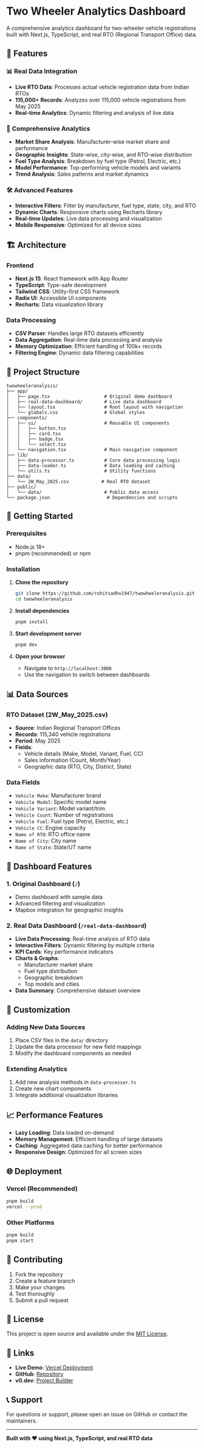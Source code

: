# Two Wheeler Analytics Dashboard

A comprehensive analytics dashboard for two-wheeler vehicle registrations built with Next.js, TypeScript, and real RTO (Regional Transport Office) data.

## 🚀 Features

### 📊 **Real Data Integration**
- **Live RTO Data**: Processes actual vehicle registration data from Indian RTOs
- **115,000+ Records**: Analyzes over 115,000 vehicle registrations from May 2025
- **Real-time Analytics**: Dynamic filtering and analysis of live data

### 🎯 **Comprehensive Analytics**
- **Market Share Analysis**: Manufacturer-wise market share and performance
- **Geographic Insights**: State-wise, city-wise, and RTO-wise distribution
- **Fuel Type Analysis**: Breakdown by fuel type (Petrol, Electric, etc.)
- **Model Performance**: Top-performing vehicle models and variants
- **Trend Analysis**: Sales patterns and market dynamics

### 🛠️ **Advanced Features**
- **Interactive Filters**: Filter by manufacturer, fuel type, state, city, and RTO
- **Dynamic Charts**: Responsive charts using Recharts library
- **Real-time Updates**: Live data processing and visualization
- **Mobile Responsive**: Optimized for all device sizes

## 🏗️ **Architecture**

### **Frontend**
- **Next.js 15**: React framework with App Router
- **TypeScript**: Type-safe development
- **Tailwind CSS**: Utility-first CSS framework
- **Radix UI**: Accessible UI components
- **Recharts**: Data visualization library

### **Data Processing**
- **CSV Parser**: Handles large RTO datasets efficiently
- **Data Aggregation**: Real-time data processing and analysis
- **Memory Optimization**: Efficient handling of 100k+ records
- **Filtering Engine**: Dynamic data filtering capabilities

## 📁 **Project Structure**

```
twowheeleranalysis/
├── app/
│   ├── page.tsx                    # Original demo dashboard
│   ├── real-data-dashboard/        # Live data dashboard
│   ├── layout.tsx                  # Root layout with navigation
│   └── globals.css                 # Global styles
├── components/
│   ├── ui/                         # Reusable UI components
│   │   ├── button.tsx
│   │   ├── card.tsx
│   │   ├── badge.tsx
│   │   └── select.tsx
│   └── navigation.tsx              # Main navigation component
├── lib/
│   ├── data-processor.ts           # Core data processing logic
│   ├── data-loader.ts              # Data loading and caching
│   └── utils.ts                    # Utility functions
├── data/
│   └── 2W_May_2025.csv            # Real RTO dataset
├── public/
│   └── data/                       # Public data access
└── package.json                     # Dependencies and scripts
```

## 🚀 **Getting Started**

### **Prerequisites**
- Node.js 18+ 
- pnpm (recommended) or npm

### **Installation**

1. **Clone the repository**
   ```bash
   git clone https://github.com/rohitsadhu1947/twowheeleranalysis.git
   cd twowheeleranalysis
   ```

2. **Install dependencies**
   ```bash
   pnpm install
   ```

3. **Start development server**
   ```bash
   pnpm dev
   ```

4. **Open your browser**
   - Navigate to `http://localhost:3000`
   - Use the navigation to switch between dashboards

## 📊 **Data Sources**

### **RTO Dataset (2W_May_2025.csv)**
- **Source**: Indian Regional Transport Offices
- **Records**: 115,340 vehicle registrations
- **Period**: May 2025
- **Fields**: 
  - Vehicle details (Make, Model, Variant, Fuel, CC)
  - Sales information (Count, Month/Year)
  - Geographic data (RTO, City, District, State)

### **Data Fields**
- `Vehicle Make`: Manufacturer brand
- `Vehicle Model`: Specific model name
- `Vehicle Variant`: Model variant/trim
- `Vehicle Count`: Number of registrations
- `Vehicle Fuel`: Fuel type (Petrol, Electric, etc.)
- `Vehicle CC`: Engine capacity
- `Name of RTO`: RTO office name
- `Name of City`: City name
- `Name of State`: State/UT name

## 🎯 **Dashboard Features**

### **1. Original Dashboard (`/`)**
- Demo dashboard with sample data
- Advanced filtering and visualization
- Mapbox integration for geographic insights

### **2. Real Data Dashboard (`/real-data-dashboard`)**
- **Live Data Processing**: Real-time analysis of RTO data
- **Interactive Filters**: Dynamic filtering by multiple criteria
- **KPI Cards**: Key performance indicators
- **Charts & Graphs**: 
  - Manufacturer market share
  - Fuel type distribution
  - Geographic breakdown
  - Top models and cities
- **Data Summary**: Comprehensive dataset overview

## 🔧 **Customization**

### **Adding New Data Sources**
1. Place CSV files in the `data/` directory
2. Update the data processor for new field mappings
3. Modify the dashboard components as needed

### **Extending Analytics**
1. Add new analysis methods in `data-processor.ts`
2. Create new chart components
3. Integrate additional visualization libraries

## 📈 **Performance Features**

- **Lazy Loading**: Data loaded on-demand
- **Memory Management**: Efficient handling of large datasets
- **Caching**: Aggregated data caching for better performance
- **Responsive Design**: Optimized for all screen sizes

## 🌐 **Deployment**

### **Vercel (Recommended)**
```bash
pnpm build
vercel --prod
```

### **Other Platforms**
```bash
pnpm build
pnpm start
```

## 🤝 **Contributing**

1. Fork the repository
2. Create a feature branch
3. Make your changes
4. Test thoroughly
5. Submit a pull request

## 📄 **License**

This project is open source and available under the [MIT License](LICENSE).

## 🔗 **Links**

- **Live Demo**: [Vercel Deployment](https://vercel.com/rohitsadhu-ensureditcos-projects/v0-two-wheeler-analytics)
- **GitHub**: [Repository](https://github.com/rohitsadhu1947/twowheeleranalysis)
- **v0.dev**: [Project Builder](https://v0.dev/chat/projects/1ymMwt1E2pK)

## 📞 **Support**

For questions or support, please open an issue on GitHub or contact the maintainers.

---

**Built with ❤️ using Next.js, TypeScript, and real RTO data**